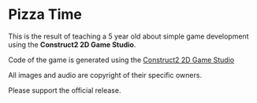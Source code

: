 # Pizza Time

This is the result of teaching a 5 year old about simple game development using the **Construct2 2D Game Studio**.


Code of the game is generated using the [Construct2 2D Game Studio](https://www.scirra.com/construct2)


All images and audio are copyright of their specific owners.

Please support the official release.

